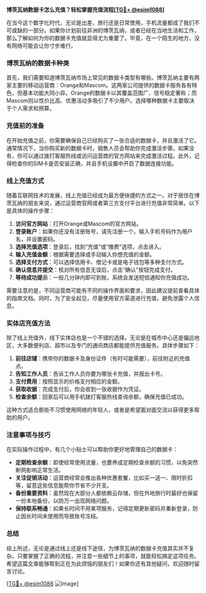 **博茨瓦纳数据卡怎么充值？轻松掌握充值流程[[TG💪+ @esim1088](https://t.me/s/esim1088)]**

在当今这个数字化时代，无论是出差、旅行还是日常使用，手机流量都成了我们不可或缺的一部分。如果你计划前往非洲的博茨瓦纳，或者已经在当地生活和工作，那么了解如何为你的数据卡充值就显得尤为重要了。毕竟，在一个陌生的地方，没有网络可能会让你寸步难行。

### 博茨瓦纳的数据卡种类

首先，我们需要知道博茨瓦纳市场上常见的数据卡类型有哪些。博茨瓦纳主要有两家主要的移动运营商：Orange和Mascom。这两家公司提供的数据卡服务各有特色，但基本功能大同小异。Orange的数据卡以其覆盖范围广、信号稳定著称；而Mascom则以性价比高、优惠活动多吸引了不少用户。选择哪种数据卡主要取决于个人需求和预算。

### 充值前的准备

在开始充值之前，你需要确保自己已经购买了一张合适的数据卡，并且激活了它。通常情况下，当你购买新的数据卡时，销售人员会帮助你完成激活步骤。如果没有，你可以通过拨打客服热线或访问运营商的官方网站来完成激活过程。此外，记得检查你的SIM卡是否安装正确，并且手机设置中开启了数据连接功能。

### 线上充值方式

随着互联网技术的发展，线上充值已经成为最方便快捷的方式之一。对于居住在博茨瓦纳的朋友来说，通过运营商官网或者第三方支付平台进行充值非常简单。以下是具体的操作步骤：

1. **访问官方网站**：打开Orange或Mascom的官方网站。
2. **登录账户**：如果你还没有注册账号，请先注册一个。输入手机号码作为用户名，并设置密码。
3. **选择充值选项**：登录后，找到“充值”或“缴费”选项，点击进入。
4. **输入充值金额**：根据需要选择或手动输入你想充值的金额。
5. **选择支付方式**：可以选择信用卡、借记卡或是电子钱包等多种支付方式。
6. **确认信息并提交**：核对所有信息无误后，点击“确认”按钮完成支付。
7. **等待成功提示**：一般几分钟内即可到账，系统会发送短信通知你充值成功。

需要注意的是，不同运营商可能有不同的操作界面和要求，因此建议提前查看具体的指南文档。同时，为了安全起见，尽量使用官方渠道进行充值，避免泄露个人信息。

### 实体店充值方法

除了线上充值外，线下实体店也是一个不错的选择。无论是在城市中心还是偏远地区，大多数便利店、超市以及专门的通讯商店都能提供充值服务。具体步骤如下：

1. **前往店铺**：携带你的数据卡及身份证件（有时可能需要），前往附近的充值点。
2. **告知工作人员**：告诉工作人员你要为哪张卡充值，并报出卡号。
3. **支付费用**：按照显示的价格支付相应的金额。
4. **获取收据**：完成支付后，你会收到一张收据作为凭证。
5. **检查余额**：回家后可以用手机拨打客服热线查询余额，确保充值已成功。

这种方式适合那些不习惯使用网络的年轻人，或者是希望面对面交流以获得更多帮助的用户。

### 注意事项与技巧

在实际操作过程中，有几个小贴士可以帮助你更好地管理自己的数据卡：

- **定期检查余额**：即使经常使用流量，也要养成定期检查余额的习惯，以免突然断网影响正常生活。
- **关注促销活动**：运营商经常会推出各种优惠套餐，比如买一送一、限时折扣等，留意这些信息能帮你节省不少开支。
- **备份重要资料**：虽然现在大部分人都依赖云存储，但在外地旅行时最好也保留一份本地备份，以防万一出现网络问题。
- **保持联系畅通**：如果长时间不用某项服务，记得定期更新密码并重新登录，防止因长时间未使用而导致账号冻结。

### 总结

综上所述，无论是通过线上还是线下途径，为博茨瓦纳的数据卡充值其实并不复杂。只要掌握了正确的流程，并注意一些细节上的事项，就能轻松搞定这项任务。希望这篇文章能够帮到正在为此烦恼的朋友们！如果你还有其他疑问，欢迎随时留言讨论。

[[TG💪+ @esim1088](https://t.me/s/esim1088) ![Image](https://i.postimg.cc/4NQfJmqS/Snipaste-2025-05-13-00-14-12.png)]